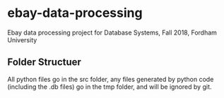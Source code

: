 # ebay-data-processing #

Ebay data processing project for Database Systems, Fall 2018, Fordham University

## Folder Structuer ##
All python files go in the src folder, any files generated by python code (including
the .db files) go in the tmp folder, and will be ignored by git.
